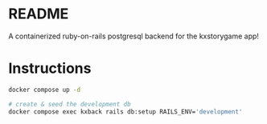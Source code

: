 # README

A containerized ruby-on-rails postgresql backend for the kxstorygame app!

# Instructions

```sh
docker compose up -d

# create & seed the development db
docker compose exec kxback rails db:setup RAILS_ENV='development'
```
